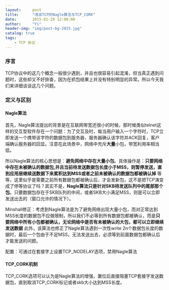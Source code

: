 ```yaml
---
layout:     post
title:      "浅谈TCP的Nagle算法与TCP_CORK"
date:       2015-01-29 12:00:00
author:     "Yi"
header-img: "img/post-bg-2015.jpg"
catalog: true
tags:
    - TCP 协议
---
```


### 序言
TCP协议中的这几个概念一般很少遇到，并且也很容易引起混淆，但当真正遇到问题时，这些却又不好排查，因为在抓包结果上并没有特别明显的异常。所以今天我们来详细谈谈这几个问题。
### 定义与区别
#### Nagle算法
首先，Nagle算法提出的背景是在互联网带宽还很小的时候，那时候类似telnet这样的交互型软件存在一个问题：为了交互及时，每当用户输入一个字符时，TCP立即发送一个携带该字符的数据包到服务器，服务器确认该字符并ACK回复，客户端确认服务器的回显。注意在此场景中，网络中充斥**大量**小包，带宽利用率相当低。

所以Nagle算法的核心思想是：**避免网络中存在大量小包**。具体操作是：**只要网络中存在未被确认的数据包,并且当前待发送数据包长度小于MSS，则暂停发送，直到应用层继续送数据下来累积达到MSS或者之前未被确认的数据包都被确认掉**
等等，这里似乎是需要之前所有数据包都被确认后，才会发新包，这不是把TCP演变成了停等协议了吗？其实不是，**Nagle算法只是针对SKB待发送队列中的尾部那个包**。只要数据包存在于SKB队列的中间，或者SKB大小满足MSS，则是可以立即发送出去的（窗口允许的情况下）。

Minshall修正：考虑到Nagle算法是为了避免网络出现大量小包，而对正常达到MSS长度的数据包不应做限制，所以我们不必等到所有数据包都被确认，而是**只要网络中所有小包都被确认，无论网络中是否有未被确认的大包，都可以立即继续发送数据**
此外，该算法也修正了Nagle算法遇到一次性write 2n个数据包长度的数据时，最后一个包由于不足MSS，无法发送出去，必须等到前面数据包都确认后才能发送的问题。

配置：可通过在套接字上设置TCP_NODELAY选项，禁用Nagle算法
#### TCP_CORK机制
TCP_CORK选项可以认为是Nagle算法的增强，置位后直接阻塞TCP套接字发送数据包，直到取消TCP_CORK标记或者skb大小达到MSS长度。




